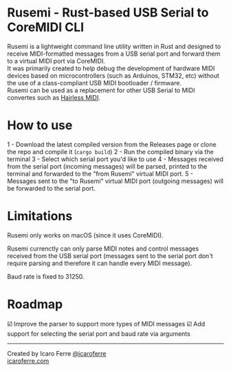 # Rusemi - Rust-based USB Serial to CoreMIDI CLI

Rusemi is a lightweight command line utility written in Rust and designed to receive MIDI-formatted messages from a USB serial port and forward them to a virtual MIDI port via CoreMIDI.  
It was primarily created to help debug the development of hardware MIDI devices based on microcontrollers (such as Arduinos, STM32, etc) without the use of a class-compliant USB MIDI bootloader / firmware.  
Rusemi can be used as a replacement for other USB Serial to MIDI convertes such as [Hairless MIDI](https://github.com/projectgus/hairless-midiserial).

# How to use

1 - Download the latest compiled version from the Releases page or clone the repo and compile it (```cargo build```)
2 - Run the compiled binary via the terminal
3 - Select which serial port you'd like to use
4 - Messages received from the serial port (incoming messages) will be parsed, printed to the terminal and forwarded to the "from Rusemi" virtual MIDI port. 
5 - Messages sent to the "to Rusemi" virtual MIDI port (outgoing messages) will be forwarded to the serial port.

# Limitations

Rusemi only works on macOS (since it uses CoreMIDI).

Rusemi currenctly can only parse MIDI notes and control messages received from the USB serial port (messages sent to the serial port don't require parsing and therefore it can handle every MIDI message).

Baud rate is fixed to 31250.

# Roadmap

☑️ Improve the parser to support more types of MIDI messages
☑️ Add support for selecting the serial port and baud rate via arguments

-----

Created by Icaro Ferre
[@icaroferre](https://instagram.com/icaroferre)  
[icaroferre.com](https://icaroferre.com)